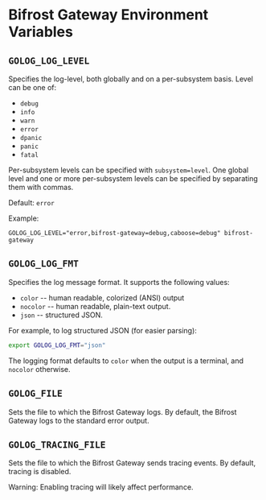 # Bifrost Gateway Environment Variables

## `GOLOG_LOG_LEVEL`

Specifies the log-level, both globally and on a per-subsystem basis. Level can
be one of:

* `debug`
* `info`
* `warn`
* `error`
* `dpanic`
* `panic`
* `fatal`

Per-subsystem levels can be specified with `subsystem=level`.  One global level
and one or more per-subsystem levels can be specified by separating them with
commas.

Default: `error`

Example:

```console
GOLOG_LOG_LEVEL="error,bifrost-gateway=debug,caboose=debug" bifrost-gateway
```

## `GOLOG_LOG_FMT`

Specifies the log message format.  It supports the following values:

- `color` -- human readable, colorized (ANSI) output
- `nocolor` -- human readable, plain-text output.
- `json` -- structured JSON.

For example, to log structured JSON (for easier parsing):

```bash
export GOLOG_LOG_FMT="json"
```
The logging format defaults to `color` when the output is a terminal, and
`nocolor` otherwise.

## `GOLOG_FILE`

Sets the file to which the Bifrost Gateway logs. By default, the Bifrost Gateway
logs to the standard error output.

## `GOLOG_TRACING_FILE`

Sets the file to which the Bifrost Gateway sends tracing events. By default,
tracing is disabled.

Warning: Enabling tracing will likely affect performance.
